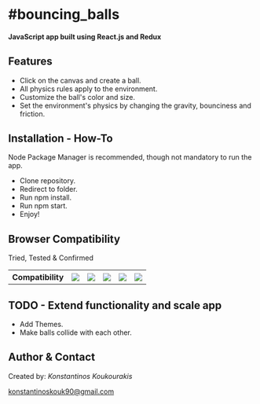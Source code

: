<h1>#bouncing_balls</h1>

<h4>JavaScript app built using React.js and Redux</h4>

<h2>Features</h2>

<ul>
	<li>Click on the canvas and create a ball.</li>
	<li>All physics rules apply to the environment.</li>
	<li>Customize the ball's color and size.</li>
    <li>Set the environment's physics by changing the gravity, bounciness and friction.</li>
</ul>

<h2>Installation - How-To</h2>

<p>Node Package Manager is recommended, though not mandatory to run the app.</p>
<ul>
	<li>Clone repository.</li>
	<li>Redirect to folder.</li>
	<li>Run npm install.</li>
	<li>Run npm start.</li>
	<li>Enjoy!</li>
</ul>

<h2>Browser Compatibility</h2>

<p>Tried, Tested &amp; Confirmed</p>
<table>
	<tbody>
		<tr>
		    <th>Compatibility</th>
		    <th><img data-img="Chrome" src="http://www.w3schools.com/images/compatible_chrome.gif"></th>
		    <th><img data-img="Firefox" src="http://www.w3schools.com/images/compatible_firefox.gif"></th>
		    <th><img data-img="Safari" src="http://www.w3schools.com/images/compatible_safari.gif"></th>
		    <th><img data-img="Opera" src="http://www.w3schools.com/images/compatible_opera.gif"></th>
		    <th><img data-img="IE" src="http://www.w3schools.com/images/compatible_ie.gif"></th>
		</tr>
	</tbody>
</table>

<h2>TODO - Extend functionality and scale app</h2>

<ul>
	<li>Add Themes.</li>
	<li>Make balls collide with each other.</li>
</ul>

<h2>Author & Contact</h2>

<p>Created by: <i>Konstantinos Koukourakis</i></p>
<p><a href="mailto:konstantinoskouk90@gmail.com" target="_top">konstantinoskouk90@gmail.com</a></p>